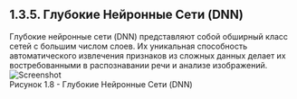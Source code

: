 ## **1.3.5.	Глубокие Нейронные Сети (DNN)**
Глубокие нейронные сети (DNN) представляют собой обширный класс сетей с большим числом слоев.
Их уникальная способность автоматического извлечения признаков из сложных данных делает их востребованными в распознавании речи и анализе изображений.  
![Screenshot](../main/Screenshot/Deep-Learning-vs-Neural-Network.ai-04-2048x1152.png)  
Рисунок 1.8 - Глубокие Нейронные Сети (DNN)
